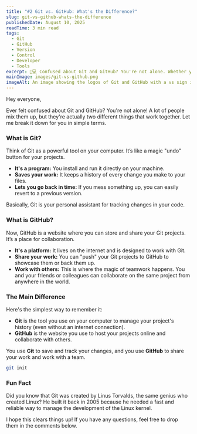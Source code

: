 ```yaml
---
title: "#2 Git vs. GitHub: What's the Difference?"
slug: git-vs-github-whats-the-difference
publishedDate: August 10, 2025
readTime: 3 min read
tags:
  - Git
  - GitHub
  - Version
  - Control
  - Developer
  - Tools
excerpt: 🔧💻 Confused about Git and GitHub? You're not alone. Whether you're just starting out in coding or brushing up on your developer toolkit, understanding the difference between Git and GitHub is essential—but often misunderstood. Git is your behind-the-scenes powerhouse for tracking changes and managing your code history locally, while GitHub is the online stage where collaboration and sharing come to life. In this post, we’ll break down what each one does, how they work together, and why mastering both can supercharge your workflow. No jargon, no fluff—just a clear, beginner-friendly guide to help you feel confident in your coding journey.
mainImage: images/git-vs-github.png
imageAlt: An image showing the logos of Git and GitHub with a vs sign in between.
---
```


Hey everyone,

Ever felt confused about Git and GitHub? You're not alone! A lot of people mix them up, but they're actually two different things that work together. Let me break it down for you in simple terms.

### What is Git?

Think of Git as a powerful tool on your computer. It’s like a magic "undo" button for your projects.

*   **It's a program:** You install and run it directly on your machine.
*   **Saves your work:** It keeps a history of every change you make to your files.
*   **Lets you go back in time:** If you mess something up, you can easily revert to a previous version.


Basically, Git is your personal assistant for tracking changes in your code.

### What is GitHub?

Now, GitHub is a website where you can store and share your Git projects. It’s a place for collaboration.

*   **It's a platform:** It lives on the internet and is designed to work with Git.
*   **Share your work:** You can "push" your Git projects to GitHub to showcase them or back them up.
*   **Work with others:** This is where the magic of teamwork happens. You and your friends or colleagues can collaborate on the same project from anywhere in the world.

### The Main Difference

Here's the simplest way to remember it:

*   **Git** is the tool you use on your computer to manage your project's history (even without an internet connection).
*   **GitHub** is the website you use to host your projects online and collaborate with others.

You use **Git** to save and track your changes, and you use **GitHub** to share your work and work with a team.

```bash
git init
```
### Fun Fact

Did you know that Git was created by Linus Torvalds, the same genius who created Linux? He built it back in 2005 because he needed a fast and reliable way to manage the development of the Linux kernel.

I hope this clears things up! If you have any questions, feel free to drop them in the comments below.